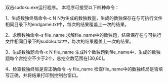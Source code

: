 双击sudoku.exe运行程序。
本程序可接受以下四种命令：

1、生成数独终局命令-c N
  N为生成的数独数量，生成的数独保存在与可执行文件相同目录下的endgame.txt中，每次的结果覆盖上一次的结果。
  
2、求解数独命令-s file_name
  求解file_name中的数独题，结果保存在与可执行文件相同目录下的sudoku.txt中，每次的结果覆盖上一次的结果。
  
3、生成数独题命令-x N file_name
  生成N个数独题到file_name中，生成的数独题每个宫挖空不少于2个，总挖空数范围在[30,60]。
 
4、检查数独终局是否正确命令 -y file_name
  检查file_name中的数独终局是否填写正确，并将结果打印到控制台窗口。
